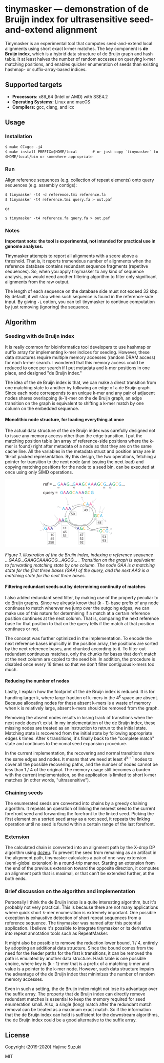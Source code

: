 
# tinymasker — demonstration of de Bruijn index for ultrasensitive seed-and-extend alignment

Tinymasker is an experimental tool that computes seed-and-extend local alignments using short exact k-mer matches. The key component is **de Bruijn index**, which is a hybrid data structure of de Bruijn graph and hash table. It at least halves the number of random accesses on querying k-mer matching positions, and enables quicker enumeration of seeds than existing hashmap- or suffix-array-based indices.


## Supported targets

* **Processors:** x86\_64 (Intel or AMD) with SSE4.2
* **Operating Systems:** Linux and macOS
* **Compilers:** gcc, clang, and icc


## Usage

### Installation

```shell
$ make CC=gcc -j4
$ make install PREFIX=$HOME/local		# or just copy `tinymasker` to $HOME/local/bin or somewhere appropriate
```


### Run

Align reference sequences (e.g. collection of repeat elements) onto query sequences (e.g. assembly contigs):

```shell
$ tinymasker -t4 -d reference.tmi reference.fa
$ tinymasker -t4 reference.tmi query.fa > out.paf
```

or

```shell
$ tinymasker -t4 reference.fa query.fa > out.paf
```

### Notes

**Important note: the tool is experimental, not intended for practical use in genome analyses.**

Tinymasker attempts to report all alignments with a score above a threshold. That is, it reports tremendous number of alignments when the reference database contains redundant sequence fragments (repetitve sequences). So, when you apply tinymasker to any kind of sequence analysis, you would need another filtering algorithm to filter only significant alignments from the raw output.

The length of each sequence on the database side must not exceed 32 kbp. By default, it will stop when such sequence is found in the reference-side input. By giving `-L` option, you can tell tinymasker to continue computation by just removing (ignoring) the sequence.


## Algorithm

### Seeding with de Bruijn index

It is really common for bioinformatics tool developers to use hashmap or suffix array for implementing k-mer indices for seeding. However, these data structures require multiple memory accesses (random DRAM access) for each k-mer search. I wondered that this memory access could be reduced to once per search if I put metadata and k-mer positions in one place, and designed "de Bruijn index."

The idea of the de Bruijn index is that, we can make a direct transition from one matching state to another by following an edge of a de Bruijn graph. Since each node corresponds to an unique k-mer and any pair of adjacent nodes shares overlapping (k-1)-mer on the de Bruijn graph, an edge transition on the graph is equivalent to shifting a k-mer match by one column on the embedded sequence.

#### Monolithic node structure, for loading everything at once

The actual data structure of the de Bruijn index was carefully designed not to issue any memory access other than the edge transition. I put the matching position table (an array of reference-side positions where the k-mer is found) right after metadata of a node so that they are on the same cache line. All the variables in the metadata struct and position array are in 16-bit packed representation. By this design, the two operations, fetching a pointer for transition to the next node (and issuing the next load) and copying matching positions for the node to a seed bin, can be executed at once using only SIMD operations.

![illustration](./fig/fig1.svg)

*Figure 1. Illustration of the de Bruijn index, indexing a reference sequence ...GAAG...GAAGCAAAGCG...AGCG... . Transition on the graph is equivalent to forwarding matching state by one column. The node GAA is a matching state for the first three bases (GAA) of the query, and the next AAG is a matching state for the next three bases.*

#### Filtering redundant seeds out by determining continuity of matches

I also added redundant seed filter, by making use of the property peculiar to de Bruijn graphs. Since we already know that (k - 1)-base prefix of any node continues to match wherever we jump over the outgoing edges, we can make use of this nature for determining if a match at a certain reference position continues at the next column. That is, comparing the next reference base for that position to that on the query tells if the match at that position continues or not.

The concept was further optimized in the implementation. To encode the next reference bases implicitly in the position array, the positions are sorted by the next reference bases, and chunked according to it. To filter out redundant continuous matches, only the chunks for bases that don't match at the next column are copied to the seed bin. In addition, the procedure is disabled once every 16 times so that we don't filter contiguous k-mers too much.

#### Reducing the number of nodes

Lastly, I explain how the footprint of the de Bruijn index is reduced. It is for handling larger k, where large fraction of k-mers in the 4<sup>k</sup> space are absent. Because allocating nodes for these absent k-mers is a waste of memory when k is relatively large, absent k-mers should be removed from the graph.

Removing the absent nodes results in losing track of transitions when the next node doesn't exist. In my implementation of the de Bruijn index, these missing nodes are treated as an instruction to retrun to the initial state. Matching state is recovered from the initial state by following appropriate edges k times. After k transitions, it's finally back to the "complete match" state and continues to the nomal seed expansion procedure.

In the current implementation, the recovering and normal transitions share the same edges and nodes. It means that we need at least 4<sup>k - 1</sup> nodes to cover all the possible recovering paths, and the number of nodes cannot be less than 1 / 4 of the original. The memory usage still becomes a burden with the current implementation, so the application is limited to short k-mer matches (in other words, "ultrasensitive").


### Chaining seeds

The enumerated seeds are converted into chains by a greedy chaining algorithm. It repeats an operation of linking the nearest seed to the current forefront seed and forwarding the forefront to the linked seed. Picking the first element on a sorted seed array as a root seed, it repeats the linking operation until no seed is found within a certain range of the last forefront.


### Extension

The calculated chain is converted into an alignment path by the X-drop DP algorithm using [dozeu](https://github.com/ocxtal/dozeu). To prevent the seed from remaining as an artifact in the alignment path, tinymasker calculates a pair of one-way extension (semi-global extension) in a round-trip manner. Starting an extension from the end of the previous extension toward the opposite direction, it computes an alignment path that is maximal, or that can't be extended further, at the both ends.

### Brief discussion on the algorithm and implementation

Personally I think the de Bruijn index is a quite interesting algorithm, but it's probably not very practical. This is because there are not many applications where quick short k-mer enumeration is extremely important. One possible exception is exhaustive detection of short repeat sequences from a reference sequence. The tinymasker was named after this potential application. I believe it's possible to integrate tinymasker or its derivative into repeat annotation tools such as RepeatMasker.

It might also be possible to remove the reduction lower bound, 1 / 4, entirely by adopting an additional data structure. Since the bound comes from the need for the feeder paths for the first k transitions, it can be removed the path is emulated by another data structure. Hash table is one possible choice, where key is (k - 1)-mer that is a prefix of a matching k-mer and value is a pointer to the k-mer node. However, such data structure impairs the advantage of the de Bruijn index that minimizes the number of random memory accesses.

Even in such a setting, the de Bruijn index might not lose its advantage over the suffix array. The property that de Bruijn index can directly remove redundant matches is essential to keep the memory required for seed enumeration small. Also, a single (long) match after the redundant match removal can be treated as a maximum exact match. So if the information that the de Bruijn index can hold is sufficient for the downstream algorithms, the de Bruijn index could be a good alternative to the suffix array.


## License

Copyright (2019-2020) Hajime Suzuki

MIT


